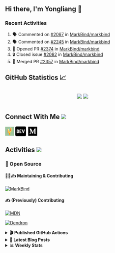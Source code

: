 ## Hi there, I'm Yongliang 👋

### Recent Activities

<!--START_SECTION:activity-->
1. 🗣 Commented on [#2067](https://github.com/MarkBind/markbind/issues/2067#issuecomment-1774886334) in [MarkBind/markbind](https://github.com/MarkBind/markbind)
2. 🗣 Commented on [#2245](https://github.com/MarkBind/markbind/issues/2245#issuecomment-1774870774) in [MarkBind/markbind](https://github.com/MarkBind/markbind)
3. 💪 Opened PR [#2374](https://github.com/MarkBind/markbind/pull/2374) in [MarkBind/markbind](https://github.com/MarkBind/markbind)
4. 🔒 Closed issue [#2082](https://github.com/MarkBind/markbind/issues/2082) in [MarkBind/markbind](https://github.com/MarkBind/markbind)
5. 🎉 Merged PR [#2357](https://github.com/MarkBind/markbind/pull/2357) in [MarkBind/markbind](https://github.com/MarkBind/markbind)
<!--END_SECTION:activity-->

## GitHub Statistics :chart_with_upwards_trend:
<div align="center">
<div style="display: flex; align-items: center; justify-content: center;">

[![](https://github-readme-stats-tlylt.vercel.app/api?username=tlylt&show_icons=true&theme=tokyonight&hide_border=true&locale=en)](https://github.com/tlylt)
[![](https://github-readme-streak-stats.herokuapp.com/?user=tlylt&theme=tokyonight&hide_border=true)](https://github.com/tlylt)
</div>
</div>

## Connect With Me <img src="https://media.giphy.com/media/2wh5K5yE3ulp3xgYcG/giphy-downsized.gif" width="30">

<a href="https://www.yongliangliu.com/" target="_blank"><img align="center" src="static/site-icon.png" alt="yongliangliu.com" height="29" width="29" /></a>
<a href="https://dev.to/tlylt" target="_blank"><img align="center" src="static/dev-badge.svg" alt="dev.to/tlylt" height="35" width="35" /></a>
<a href="https://tlylt.medium.com" target="_blank"><img align="center" src="static/medium.png" alt="tlylt.medium.com" height="35" width="35" /></a>

## Activities <img src="https://media.giphy.com/media/WUlplcMpOCEmTGBtBW/giphy.gif" width="30">

### 🔭 Open Source

#### 👷‍♂️✍️ Maintaining & Contributing
[![MarkBind](https://github-readme-stats-tlylt.vercel.app/api/pin/?username=markbind&repo=markbind)](https://github.com/MarkBind/markbind)

#### ✍️ (Previously) Contributing
[![MDN](https://github-readme-stats-tlylt.vercel.app/api/pin/?username=mdn&repo=content)](https://github.com/mdn/content/issues?q=is%3Aopen+involves%3A%40me+sort%3Aupdated-desc)

[![Dendron](https://github-readme-stats-tlylt.vercel.app/api/pin/?username=dendronhq&repo=dendron)](https://github.com/dendronhq/dendron/issues?q=is%3Aopen+involves%3A%40me+sort%3Aupdated-desc)

<details>
<summary> <b>🎬 Published GitHub Actions </b> </summary>

[![install-graphviz](https://github-readme-stats-tlylt.vercel.app/api/pin/?username=tlylt&repo=install-graphviz)](https://github.com/tlylt/install-graphviz)

[![reposense-action](https://github-readme-stats-tlylt.vercel.app/api/pin/?username=tlylt&repo=reposense-action)](https://github.com/tlylt/reposense-action)

[![markbin-action](https://github-readme-stats-tlylt.vercel.app/api/pin/?username=markbind&repo=markbind-action)](https://github.com/MarkBind/markbind-action)

</details>

<details>
<summary> <b>📕 Latest Blog Posts</b> </summary>

<!-- BLOG-POST-LIST:START -->
- [End of Year 3 Sem 2](https://yongliangliu.com/blog/end-of-year-3-sem-2)
- [Deploy a ChatGPT API Server in no time](https://yongliangliu.com/blog/chatgpt-nextjs-server)
- [Creating a regex-based Markdown parser in TypeScript](https://yongliangliu.com/blog/rmark)
- [Create VSCode Snippets for Markdown Blog Workflows](https://yongliangliu.com/blog/vscode-snippets)
- [Brag Doc 2023](https://yongliangliu.com/blog/brag-doc-2023)
<!-- BLOG-POST-LIST:END -->

</details>

<details>
<summary> <b>📊 Weekly Stats</b> </summary>

<!--START_SECTION:waka-->
![Code Time](http://img.shields.io/badge/Code%20Time-1%2C154%20hrs%208%20mins-blue)

**🐱 My GitHub Data** 

> 📦 663.9 kB Used in GitHub's Storage 
 > 
> 🏆 1,610 Contributions in the Year 2023
 > 
> 🚫 Not Opted to Hire
 > 
> 📜 174 Public Repositories 
 > 
> 🔑 40 Private Repositories 
 > 
**I'm an Early 🐤** 

```text
🌞 Morning                3954 commits        ███████░░░░░░░░░░░░░░░░░░   29.24 % 
🌆 Daytime                3631 commits        ███████░░░░░░░░░░░░░░░░░░   26.85 % 
🌃 Evening                5027 commits        █████████░░░░░░░░░░░░░░░░   37.18 % 
🌙 Night                  910 commits         ██░░░░░░░░░░░░░░░░░░░░░░░   06.73 % 
```
📅 **I'm Most Productive on Wednesday** 

```text
Monday                   1760 commits        ███░░░░░░░░░░░░░░░░░░░░░░   13.02 % 
Tuesday                  1974 commits        ████░░░░░░░░░░░░░░░░░░░░░   14.60 % 
Wednesday                2177 commits        ████░░░░░░░░░░░░░░░░░░░░░   16.10 % 
Thursday                 1685 commits        ███░░░░░░░░░░░░░░░░░░░░░░   12.46 % 
Friday                   1749 commits        ███░░░░░░░░░░░░░░░░░░░░░░   12.93 % 
Saturday                 2078 commits        ████░░░░░░░░░░░░░░░░░░░░░   15.37 % 
Sunday                   2099 commits        ████░░░░░░░░░░░░░░░░░░░░░   15.52 % 
```


📊 **This Week I Spent My Time On** 

```text
🕑︎ Time Zone: Asia/Singapore

💬 Programming Languages: 
Python                   48 mins             ████████████░░░░░░░░░░░░░   49.65 % 
TypeScript               24 mins             ██████░░░░░░░░░░░░░░░░░░░   25.77 % 
Markdown                 23 mins             ██████░░░░░░░░░░░░░░░░░░░   24.34 % 
JavaScript               0 secs              ░░░░░░░░░░░░░░░░░░░░░░░░░   00.23 % 
```


 Last Updated on 25/10/2023 00:45:32 UTC
<!--END_SECTION:waka-->

</details>
